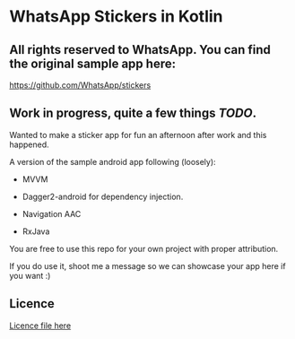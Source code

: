 # WhatsApp Stickers in Kotlin

## All rights reserved to WhatsApp. You can find the original sample app here:
https://github.com/WhatsApp/stickers

## Work in progress, quite a few things *TODO*.


Wanted to make a sticker app for fun an afternoon after work and this happened.

A version of the sample android app following (loosely):

- MVVM

- Dagger2-android for dependency injection.

- Navigation AAC

- RxJava


You are free to use this repo for your own project with proper attribution.

If you do use it, shoot me a message so we can showcase your app here if you want :)


## Licence
[Licence file here](https://github.com/CostaFot/android--whatsapp-stickers-kotlin/blob/master/LICENSE)
